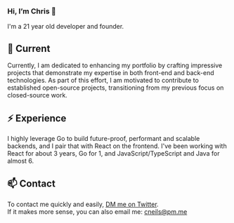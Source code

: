 ### Hi, I’m Chris 👋

I'm a 21 year old developer and founder.

## 🔭 Current

Currently, I am dedicated to enhancing my portfolio by crafting impressive projects that demonstrate my expertise in both front-end and back-end technologies. 
As part of this effort, I am motivated to contribute to established open-source projects, transitioning from my previous focus on closed-source work.

## ⚡️ Experience

I highly leverage Go to build future-proof, performant and scalable backends, and I pair that with React on the frontend. I've been working with React for about 3 years, Go for 1, and JavaScript/TypeScript and Java for almost 6. 

## 📫 Contact

To contact me quickly and easily, [DM me on Twitter](https://twitter.com/cneilsdev).</br>
If it makes more sense, you can also email me: cneils@pm.me
